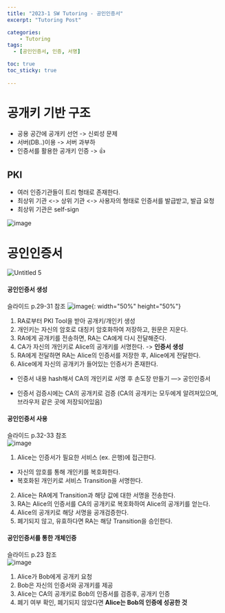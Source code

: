 ```yaml
---
title: "2023-1 SW Tutoring - 공인인증서"
excerpt: "Tutoring Post"

categories:
    - Tutoring
tags:
  - [공인인증서, 인증, 서명]

toc: true
toc_sticky: true
 
---
```

# 공개키 기반 구조
- 공용 공간에 공개키 선언 -> 신뢰성 문제
- 서버(DB..)이용 -> 서버 과부하
- 인증서를 활용한 공개키 인증 -> 👍

## PKI
- 여러 인증기관들이 트리 형태로 존재한다.  
- 최상위 기관 <-> 상위 기관 <-> 사용자의 형태로 인증서를 발급받고, 발급 요청  
- 최상위 기관은 self-sign  

![image](https://github.com/ssoxong/ssoxong.github.io/assets/112956015/e11837aa-da56-40f9-98f6-73b58638ce23)


# 공인인증서

![Untitled 5](https://github.com/ssoxong/ssoxong.github.io/assets/112956015/fbdaf0af-7479-4634-83e9-2840f1cbc8cb)


#### 공인인증서 생성
슬라이드 p.29-31 참조
![image](https://github.com/ssoxong/ssoxong.github.io/assets/112956015/39368c61-b727-4bc2-9c79-082e5b601ca7){: width="50%" height="50%"}

1. RA로부터 PKI Tool을 받아 공개키/개인키 생성
2. 개인키는 자신의 암호로 대칭키 암호화하여 저장하고, 원문은 지운다. 
3. RA에게 공개키를 전송하면, RA는 CA에게 다시 전달해준다.
4. CA가 자신의 개인키로 Alice의 공개키를 서명한다. -> **인증서 생성**
5. RA에게 전달하면 RA는 Alice의 인증서를 저장한 후, Alice에게 전달한다.
6. Alice에게 자신의 공개키가 들어있는 인증서가 존재한다. 


- 인증서 내용 hash해서 CA의 개인키로 서명 후 손도장 만들기 —> 공인인증서

- 인증서 검증시에는 CA의 공개키로 검증 (CA의 공개키는 모두에게 알려져있으며, 브라우저 같은 곳에 저장되어있음)

#### 공인인증서 사용
슬라이드 p.32-33 참조   
![image](https://github.com/ssoxong/ssoxong.github.io/assets/112956015/8248b65f-b77a-4a1b-8231-c510eaa087bd)

1. Alice는 인증서가 필요한 서비스 (ex. 은행)에 접근한다.  
- 자신의 암호를 통해 개인키를 복호화한다.
- 복호화된 개인키로 서비스 Transition을 서명한다. 
2. Alice는 RA에게 Transition과 해당 값에 대한 서명을 전송한다. 
3. RA는 Alice의 인증서를 CA의 공개키로 복호화하여 Alice의 공개키를 얻는다. 
4. Alice의 공개키로 해당 서명을 공개검증한다. 
5. 폐기되지 않고, 유효하다면 RA는 해당 Transition을 승인한다. 

#### 공인인증서를 통한 개체인증
슬라이드 p.23 참조  
![image](https://github.com/ssoxong/ssoxong.github.io/assets/112956015/8f4060ff-dd92-455e-aaaf-977fc1ea05f0)

1. Alice가 Bob에게 공개키 요청
2. Bob은 자신의 인증서와 공개키를 제공
3. Alice는 CA의 공개키로 Bob의 인증서를 검증후, 공개키 인증
4. 폐기 여부 확인, 폐기되지 않았다면 **Alice는 Bob의 인증에 성공한 것**
